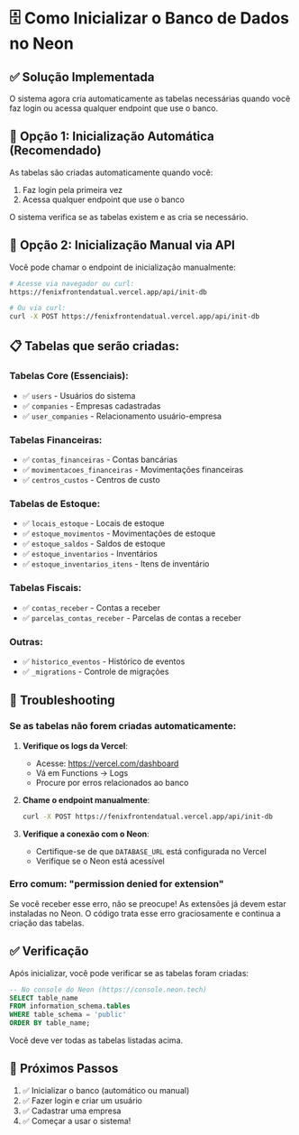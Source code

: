 # 🗄️ Como Inicializar o Banco de Dados no Neon

## ✅ Solução Implementada

O sistema agora cria automaticamente as tabelas necessárias quando você faz login ou acessa qualquer endpoint que use o banco.

## 🚀 Opção 1: Inicialização Automática (Recomendado)

As tabelas são criadas automaticamente quando você:
1. Faz login pela primeira vez
2. Acessa qualquer endpoint que use o banco

O sistema verifica se as tabelas existem e as cria se necessário.

## 🔧 Opção 2: Inicialização Manual via API

Você pode chamar o endpoint de inicialização manualmente:

```bash
# Acesse via navegador ou curl:
https://fenixfrontendatual.vercel.app/api/init-db

# Ou via curl:
curl -X POST https://fenixfrontendatual.vercel.app/api/init-db
```

## 📋 Tabelas que serão criadas:

### Tabelas Core (Essenciais):
- ✅ `users` - Usuários do sistema
- ✅ `companies` - Empresas cadastradas
- ✅ `user_companies` - Relacionamento usuário-empresa

### Tabelas Financeiras:
- ✅ `contas_financeiras` - Contas bancárias
- ✅ `movimentacoes_financeiras` - Movimentações financeiras
- ✅ `centros_custos` - Centros de custo

### Tabelas de Estoque:
- ✅ `locais_estoque` - Locais de estoque
- ✅ `estoque_movimentos` - Movimentações de estoque
- ✅ `estoque_saldos` - Saldos de estoque
- ✅ `estoque_inventarios` - Inventários
- ✅ `estoque_inventarios_itens` - Itens de inventário

### Tabelas Fiscais:
- ✅ `contas_receber` - Contas a receber
- ✅ `parcelas_contas_receber` - Parcelas de contas a receber

### Outras:
- ✅ `historico_eventos` - Histórico de eventos
- ✅ `_migrations` - Controle de migrações

## 🐛 Troubleshooting

### Se as tabelas não forem criadas automaticamente:

1. **Verifique os logs da Vercel**:
   - Acesse: https://vercel.com/dashboard
   - Vá em Functions → Logs
   - Procure por erros relacionados ao banco

2. **Chame o endpoint manualmente**:
   ```bash
   curl -X POST https://fenixfrontendatual.vercel.app/api/init-db
   ```

3. **Verifique a conexão com o Neon**:
   - Certifique-se de que `DATABASE_URL` está configurada no Vercel
   - Verifique se o Neon está acessível

### Erro comum: "permission denied for extension"

Se você receber esse erro, não se preocupe! As extensões já devem estar instaladas no Neon. O código trata esse erro graciosamente e continua a criação das tabelas.

## ✅ Verificação

Após inicializar, você pode verificar se as tabelas foram criadas:

```sql
-- No console do Neon (https://console.neon.tech)
SELECT table_name 
FROM information_schema.tables 
WHERE table_schema = 'public' 
ORDER BY table_name;
```

Você deve ver todas as tabelas listadas acima.

## 🎯 Próximos Passos

1. ✅ Inicializar o banco (automático ou manual)
2. ✅ Fazer login e criar um usuário
3. ✅ Cadastrar uma empresa
4. ✅ Começar a usar o sistema!


